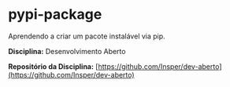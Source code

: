 # pypi-package

Aprendendo a criar um pacote instalável via pip.

**Disciplina:** Desenvolvimento Aberto

**Repositório da Disciplina:** [https://github.com/Insper/dev-aberto](https://github.com/Insper/dev-aberto)